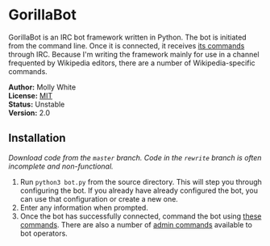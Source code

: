 # GorillaBot
GorillaBot is an IRC bot framework written in Python. The bot is initiated from the command line. Once it is connected, it receives [its commands](https://github.com/mollywhite/GorillaBot/blob/master/docs/commands.md) through IRC. Because I'm writing the framework mainly for use in a channel frequented by Wikipedia editors, there are a number of Wikipedia-specific commands.

__Author:__ Molly White<br />
__License:__ [MIT](http://opensource.org/licenses/MIT)<br/>
__Status:__ Unstable<br />
__Version:__ 2.0

## Installation
_Download code from the `master` branch. Code in the `rewrite` branch is often incomplete and non-functional._

1. Run `python3 bot.py` from the source directory. This will step you through configuring the bot. If you already have already configured the bot, you can use that configuration or create a new one.
2. Enter any information when prompted.
3. Once the bot has successfully connected, command the bot using [these commands](https://github.com/mollywhite/GorillaBot/blob/master/docs/commands.md). There are also a number of [admin commands](https://github.com/molly/GorillaBot/blob/rewrite/docs/admin_commands.md) available to bot operators.
